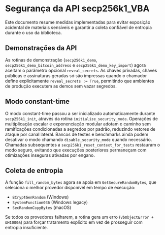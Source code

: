 # Segurança da API secp256k1_VBA

Este documento resume medidas implementadas para evitar exposição acidental de materiais sensíveis e garantir a coleta confiável de entropia durante o uso da biblioteca.

## Demonstrações da API

As rotinas de demonstração (`secp256k1_demo`, `secp256k1_demo_bitcoin_address` e `secp256k1_demo_key_import`) agora aceitam o parâmetro opcional `reveal_secrets`. As chaves privadas, chaves públicas e assinaturas geradas só são impressas quando o chamador define explicitamente `reveal_secrets := True`, permitindo que ambientes de produção executem as demos sem vazar segredos.

## Modo constant-time

O modo constant-time passou a ser inicializado automaticamente durante `secp256k1_init`, através da rotina `initialize_security_mode`. Operações de multiplicação escalar e exponenciação modular adotam o caminho sem ramificações condicionadas a segredos por padrão, reduzindo vetores de ataque por canal lateral. Bancos de testes e benchmarks ainda podem desativar o modo chamando `disable_security_mode` quando necessário. Chamadas subsequentes a `secp256k1_reset_context_for_tests` restauram o modo seguro, evitando que execuções posteriores permaneçam com otimizações inseguras ativadas por engano.

## Coleta de entropia

A função `fill_random_bytes` agora se apoia em `GetSecureRandomBytes`, que seleciona o melhor provedor disponível em tempo de execução:

- `BCryptGenRandom` (Windows)
- `SystemFunction036` (Windows legacy)
- `SecRandomCopyBytes` (macOS)

Se todos os provedores falharem, a rotina gera um erro (`vbObjectError + &H1000&`) para forçar tratamento explícito em vez de prosseguir com entropia insuficiente.
